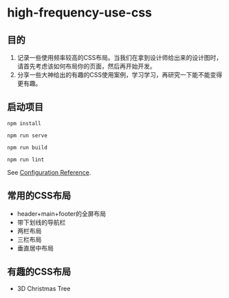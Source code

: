 # high-frequency-use-css
## 目的

1. 记录一些使用频率较高的CSS布局。当我们在拿到设计师给出来的设计图时，请首先考虑该如何布局你的页面，然后再开始开发。
2. 分享一些大神给出的有趣的CSS使用案例，学习学习，再研究一下能不能变得更有趣。

## 启动项目
```
npm install

npm run serve

npm run build

npm run lint
```
See [Configuration Reference](https://cli.vuejs.org/config/).

## 常用的CSS布局
- header+main+footer的全屏布局
- 带下划线的导航栏
- 两栏布局
- 三栏布局
- 垂直居中布局

## 有趣的CSS布局

- 3D Christmas Tree

